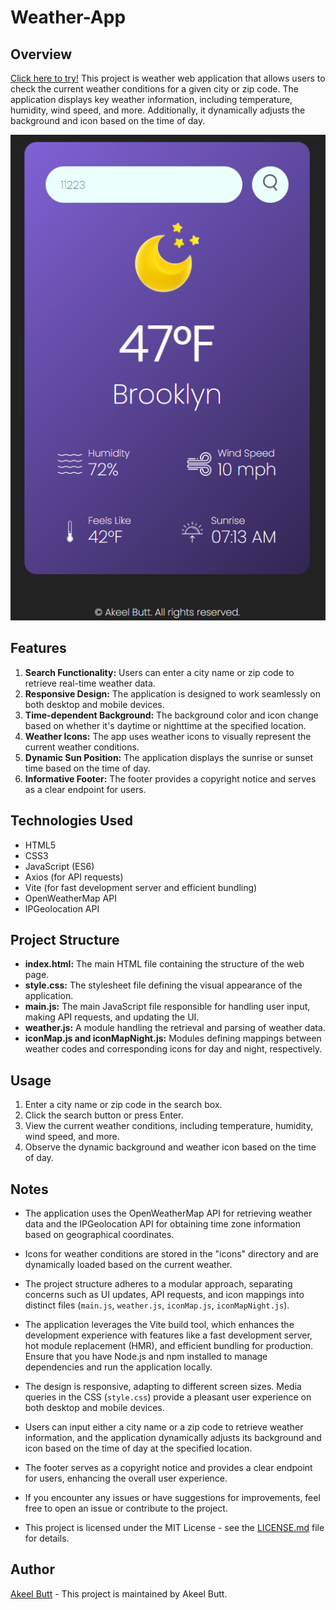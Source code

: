 # Weather-App
## Overview
[Click here to try!](https://weather-5ud4kpeyx-akeel-butts-projects.vercel.app/)
This project is weather web application that allows users to check the current weather conditions for a given city or zip code. The application displays key weather information, including temperature, humidity, wind speed, and more. Additionally, it dynamically adjusts the background and icon based on the time of day. 

![Weather App Screenshot](public/images/weather-app-ss.png)



## Features

1. **Search Functionality:** Users can enter a city name or zip code to retrieve real-time weather data.
2. **Responsive Design:** The application is designed to work seamlessly on both desktop and mobile devices.
3. **Time-dependent Background:** The background color and icon change based on whether it's daytime or nighttime at the specified location.
4. **Weather Icons:** The app uses weather icons to visually represent the current weather conditions.
5. **Dynamic Sun Position:** The application displays the sunrise or sunset time based on the time of day.
6. **Informative Footer:** The footer provides a copyright notice and serves as a clear endpoint for users.

## Technologies Used

- HTML5
- CSS3
- JavaScript (ES6)
- Axios (for API requests)
- Vite (for fast development server and efficient bundling)
- OpenWeatherMap API
- IPGeolocation API

## Project Structure

- **index.html:** The main HTML file containing the structure of the web page.
- **style.css:** The stylesheet file defining the visual appearance of the application.
- **main.js:** The main JavaScript file responsible for handling user input, making API requests, and updating the UI.
- **weather.js:** A module handling the retrieval and parsing of weather data.
- **iconMap.js and iconMapNight.js:** Modules defining mappings between weather codes and corresponding icons for day and night, respectively.

## Usage

1. Enter a city name or zip code in the search box.
2. Click the search button or press Enter.
3. View the current weather conditions, including temperature, humidity, wind speed, and more.
4. Observe the dynamic background and weather icon based on the time of day.

## Notes

- The application uses the OpenWeatherMap API for retrieving weather data and the IPGeolocation API for obtaining time zone information based on geographical coordinates.

- Icons for weather conditions are stored in the "icons" directory and are dynamically loaded based on the current weather.

- The project structure adheres to a modular approach, separating concerns such as UI updates, API requests, and icon mappings into distinct files (`main.js`, `weather.js`, `iconMap.js`, `iconMapNight.js`).

- The application leverages the Vite build tool, which enhances the development experience with features like a fast development server, hot module replacement (HMR), and efficient bundling for production. Ensure that you have Node.js and npm installed to manage dependencies and run the application locally.

- The design is responsive, adapting to different screen sizes. Media queries in the CSS (`style.css`) provide a pleasant user experience on both desktop and mobile devices.

- Users can input either a city name or a zip code to retrieve weather information, and the application dynamically adjusts its background and icon based on the time of day at the specified location.

- The footer serves as a copyright notice and provides a clear endpoint for users, enhancing the overall user experience.

- If you encounter any issues or have suggestions for improvements, feel free to open an issue or contribute to the project.

- This project is licensed under the MIT License - see the [LICENSE.md](LICENSE.md) file for details.


## Author

[Akeel Butt](#) - This project is maintained by Akeel Butt.
